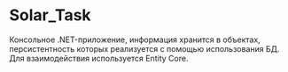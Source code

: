 # Solar_Task
Консольное .NET-приложение, информация хранится в объектах, персистентность которых реализуется с помощью использования БД. Для взаимодействия используется Entity Core.

